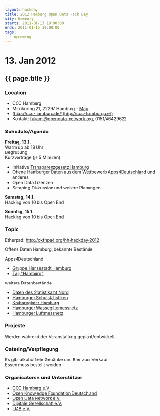 ```yaml
---
layout: hackday
title: 2012 Hamburg Open Data Hack Day
city: Hamburg
starts: 2011-01-13 19:00:00
ends: 2011-01-15 19:00:00
tags:
  - upcoming
---
```

# 13. Jan 2012
## {{ page.title }}

### Location
- CCC Hamburg
- Mexikoring 21, 22297 Hamburg - [Map](http://maps.google.de/maps?q=Mexikoring+21,+22297+Hamburg&hl=de&sll=53.624281,10.025368&sspn=0.11484,0.220757&vpsrc=0&hnear=Mexikoring+21,+Winterhude+22297+Hamburg&t=m&z=16)
- [http://ccc-hamburg.de/](http://ccc-hamburg.de/)
- Kontakt: fukami@opendata-network.org, 0151/46429622

### Schedule/Agenda
**Freitag, 13.1.**<br />
Warm up ab 18 Uhr<br/>
Begrüßung<br/>
Kurzvorträge (je 5 Minuten)
- Initiative [Transparenzgesetz Hamburg](http://www.transparenzgesetz.de/)
- Offene Hamburger Daten aus dem Wettbewerb [Apps4Deutschland](http://apps4deutschland.de/) und anderes
- Open Data Lizenzen
- Scraping
Diskussion und weitere Planungen

**Samstag, 14.1.**<br />
Hacking von 10 bis Open End

**Sonntag, 15.1.**<br />
Hacking von 10 bis Open End

### Topic
Etherpad: http://okfnpad.org/hh-hackday-2012

Offene Daten Hamburg, bekannte Bestände

Apps4Deutschland
- [Gruppe Hansestadt Hamburg](http://offenedaten.de/group/hansedstadt-hamburg)
- [Tag "Hamburg"](http://offenedaten.de/tag/hamburg)

weitere Datenbestände
- [Daten des Statistikamt Nord](http://www.statistik-nord.de/daten)
- [Hamburger Schulstatistiken](http://www.hamburg.de/schulstatistiken)
- [Krebsregister Hamburg](http://www.krebsregister-hamburg.de/)
- [Hamburger Wassegütemessnetz](https://gateway.hamburg.de/HamburgGateway/FVP/Application/Index.aspx)
- [Hamburger Luftmessnetz](http://www.hamburger-luft.de/index.jsp)

### Projekte
Werden während der Veranstaltung geplant/entwickelt

### Catering/Verpflegung
Es gibt alkoholfreie Getränke und Bier zum Verkauf<br />
Essen muss bestellt werden

### Organisatoren und Unterstützer
- [CCC Hamburg e.V](http://ccc-hamburg.de/)
- [Open Knowledge Foundation Deutschland](http://okfn.de)
- [Open Data Network e.V.](http://opendata-network.org/)
- [Digitale Gesellschaft e.V.](http://digitalegesellschaft.de/)
- [IJAB e.V.](http://www.ijab.de/)
